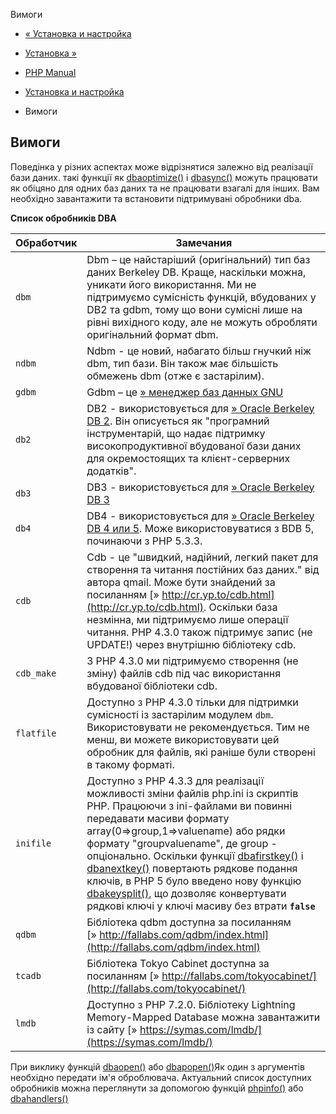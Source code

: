 Вимоги

-   [« Установка и настройка](dba.setup.html)
    
-   [Установка »](dba.installation.html)
    
-   [PHP Manual](index.html)
    
-   [Установка и настройка](dba.setup.html)
    
-   Вимоги
    

## Вимоги

Поведінка у різних аспектах може відрізнятися залежно від реалізації бази даних. такі функції як [dbaoptimize()](function.dba-optimize.html) і [dbasync()](function.dba-sync.html) можуть працювати як обіцяно для одних баз даних та не працювати взагалі для інших. Вам необхідно завантажити та встановити підтримувані обробники dba.

**Список обробників DBA**

| Обработчик | Замечания                                                                                                                                                                                                                                                                                                                                                                                                                                                                                                                                          |
|------------|----------------------------------------------------------------------------------------------------------------------------------------------------------------------------------------------------------------------------------------------------------------------------------------------------------------------------------------------------------------------------------------------------------------------------------------------------------------------------------------------------------------------------------------------------|
| `dbm`      | Dbm – це найстаріший (оригінальний) тип баз даних Berkeley DB. Краще, наскільки можна, уникати його використання. Ми не підтримуємо сумісність функцій, вбудованих у DB2 та gdbm, тому що вони сумісні лише на рівні вихідного коду, але не можуть обробляти оригінальний формат dbm.                                                                                                                                                                                                                                                              |
| `ndbm`     | Ndbm - це новий, набагато більш гнучкий ніж dbm, тип бази. Він також має більшість обмежень dbm (отже є застарілим).                                                                                                                                                                                                                                                                                                                                                                                                                               |
| `gdbm`     | Gdbm – це [» менеджер баз данных GNU](https://ftp.gnu.org/pub/gnu/gdbm/)                                                                                                                                                                                                                                                                                                                                                                                                                                                                           |
| `db2`      | DB2 - використовується для [» Oracle Berkeley DB 2](http://www.sleepycat.com/). Він описується як "програмний інструментарій, що надає підтримку високопродуктивної вбудованої бази даних для окремостоящих та клієнт-серверних додатків".                                                                                                                                                                                                                                                                                                         |
| `db3`      | DB3 - використовується для [» Oracle Berkeley DB 3](http://www.sleepycat.com/)                                                                                                                                                                                                                                                                                                                                                                                                                                                                     |
| `db4`      | DB4 - використовується для [» Oracle Berkeley DB 4 или 5](http://www.sleepycat.com/). Може використовуватися з BDB 5, починаючи з PHP 5.3.3.                                                                                                                                                                                                                                                                                                                                                                                                       |
| `cdb`      | Cdb - це "швидкий, надійний, легкий пакет для створення та читання постійних баз даних." від автора qmail. Може бути знайдений за посиланням [» http://cr.yp.to/cdb.html](http://cr.yp.to/cdb.html). Оскільки база незмінна, ми підтримуємо лише операції читання. PHP 4.3.0 також підтримує запис (не UPDATE!) через внутрішню бібліотеку cdb.                                                                                                                                                                                                    |
| `cdb_make` | З PHP 4.3.0 ми підтримуємо створення (не зміну) файлів cdb під час використання вбудованої бібліотеки cdb.                                                                                                                                                                                                                                                                                                                                                                                                                                         |
| `flatfile` | Доступно з PHP 4.3.0 тільки для підтримки сумісності із застарілим модулем `dbm`. Використовувати не рекомендується. Тим не менш, ви можете використовувати цей обробник для файлів, які раніше були створені в такому форматі.                                                                                                                                                                                                                                                                                                                    |
| `inifile`  | Доступно з PHP 4.3.3 для реалізації можливості зміни файлів php.ini із скриптів PHP. Працюючи з ini-файлами ви повинні передавати масиви формату array(0=>group,1=>valuename) або рядки формату "groupvaluename", де group - опціонально. Оскільки функції [dbafirstkey()](function.dba-firstkey.html) і [dbanextkey()](function.dba-nextkey.html) повертають рядкове подання ключів, в PHP 5 було введено нову функцію [dbakeysplit()](function.dba-key-split.html), що дозволяє конвертувати рядкові ключі у ключі масиву без втрати **`false`** |
| `qdbm`     | Бібліотека qdbm доступна за посиланням [» http://fallabs.com/qdbm/index.html](http://fallabs.com/qdbm/index.html)                                                                                                                                                                                                                                                                                                                                                                                                                                  |
| `tcadb`    | Бібліотека Tokyo Cabinet доступна за посиланням [» http://fallabs.com/tokyocabinet/](http://fallabs.com/tokyocabinet/)                                                                                                                                                                                                                                                                                                                                                                                                                             |
| `lmdb`     | Доступно з PHP 7.2.0. Бібліотеку Lightning Memory-Mapped Database можна завантажити із сайту [» https://symas.com/lmdb/](https://symas.com/lmdb/)                                                                                                                                                                                                                                                                                                                                                                                                  |

При виклику функцій [dbaopen()](function.dba-open.html) або [dbapopen()](function.dba-popen.html)Як один з аргументів необхідно передати ім'я оброблювача. Актуальний список доступних обробників можна переглянути за допомогою функцій [phpinfo()](function.phpinfo.html) або [dbahandlers()](function.dba-handlers.html)